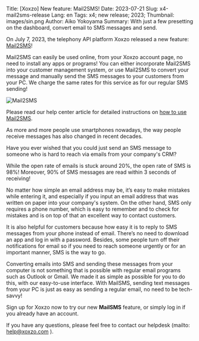 Title: [Xoxzo] New feature: Mail2SMS! 
Date: 2023-07-21
Slug: x4-mail2sms-release
Lang: en
Tags: x4; new release; 2023;
Thumbnail: images/sin.png
Author: Aiko Yokoyama
Summary: With just a few presetting on the dashboard, convert email to SMS messages and send. 

On July 7, 2023, the telephony API platform Xoxzo released a new feature: [Mail2SMS](https://help.xoxzo.com/en/xoxzo-cloud-telephony/sms-api/articles/how-to-send-via-mail2sms/)!

Mail2SMS can easily be used online, from your Xoxzo account page, no need to install any apps or programs! You can either incorporate Mail2SMS into your customer management system, or use Mail2SMS to convert your message and manually send the SMS messages to your customers from your PC. We charge the same rates for this service as for our regular SMS sending!

![Mail2SMS](/images/mail2sms/mail2sms-ja.png)

Please read our help center article for detailed instructions on [how to use Mail2SMS](https://help.xoxzo.com/en/xoxzo-cloud-telephony/sms-api/articles/how-to-send-via-mail2sms/).

As more and more people use smartphones nowadays, the way people receive messages has also changed in recent decades.

Have you ever wished that you could just send an SMS message to someone who is hard to reach via emails from your company's CRM? 

While the open rate of emails is stuck around 20%, the open rate of SMS is 98%!  Moreover, 90% of SMS messages are read within 3 seconds of receiving!

No matter how simple an email address may be, it’s easy to make mistakes while entering it, and especially if you input an email address that was written on paper into your company's system. 
On the other hand, SMS only requires a phone number, which is easy to remember and to check for mistakes and is on top of that an excellent way to contact customers.

It is also helpful for customers because how easy it is to reply to SMS messages from your phone instead of email. There’s no need to download an app and log in with a password. Besides, some people turn off their notifications for email so if you need to reach someone urgently or for an important manner, SMS is the way to go. 

Converting emails into SMS and sending these messages from your computer is not something that is possible with regular email programs such as Outlook or Gmail. We made it as simple as possible for you to do this, with our easy-to-use interface. With MailSMS, sending text messages from your PC is just as easy as sending a regular email, no need to be tech-savvy!

Sign up for Xoxzo now to try our new **MailSMS** feature, or simply log in if you already have an account.

If you have any questions, please feel free to contact our helpdesk (mailto: help@xoxzo.com ).


